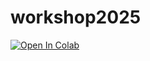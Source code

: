 # workshop2025

[![Open In Colab](https://colab.research.google.com/assets/colab-badge.svg)](https://colab.research.google.com/github/canadian-llm-workshop/workshop2025/blob/am/s2-3/Session%202%20-%20Agents/agents.ipynb)
